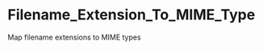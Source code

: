 Filename_Extension_To_MIME_Type
===============================

Map filename extensions to MIME types
